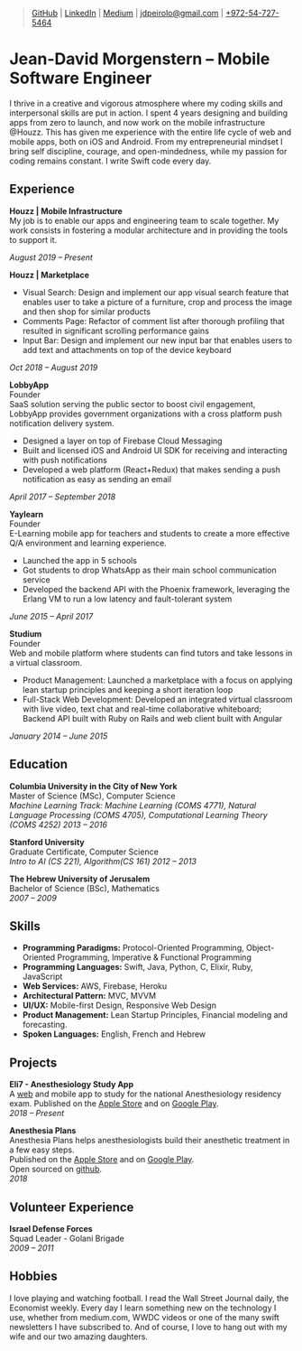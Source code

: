 > [GitHub](https://www.github.com/jeandavid) |
[LinkedIn](https://www.linkedin.com/in/jeandavidmp) |
[Medium](https://medium.com/@jeandavidpeirolo) |
[jdpeirolo@gmail.com](mailto:jdpeirolo@gmail.com) |
[+972-54-727-5464](tel:00972547275464)

# Jean-David Morgenstern &ndash; Mobile Software Engineer
I thrive in a creative and vigorous atmosphere where my coding skills and interpersonal skills are put in action. I spent 4 years designing and building apps from zero to launch, and now work on the mobile infrastructure @Houzz. This has given me experience with the entire life cycle of web and mobile apps, both on iOS and Android. From my entrepreneurial mindset I bring self discipline, courage, and open-mindedness, while my passion for coding remains constant. I write Swift code every day.

## Experience
**Houzz | Mobile Infrastructure**  
My job is to enable our apps and engineering team to scale together.
My work consists in fostering a modular architecture and in providing the tools to support it.

*August 2019 &ndash; Present*

**Houzz | Marketplace**    
- Visual Search: Design and implement our app visual search feature that enables user to take a picture of a furniture, crop and process the image and then shop for similar products
- Comments Page: Refactor of comment list after thorough profiling that resulted in significant scrolling performance gains
- Input Bar: Design and implement our new input bar that enables users to add text and attachments on top of the device keyboard

*Oct 2018 &ndash; August 2019*

**LobbyApp**  
Founder  
SaaS solution serving the public sector to boost civil engagement, LobbyApp provides government organizations with a cross platform push notification delivery system.
- Designed a layer on top of Firebase Cloud Messaging
- Built and licensed iOS and Android UI SDK for receiving and interacting with push notifications
- Developed a web platform (React+Redux) that makes sending a push notification as easy as sending an email

*April 2017 &ndash; September 2018*

**Yaylearn**  
Founder  
E-Learning mobile app for teachers and students to create a more effective Q/A environment and learning experience.
- Launched the app in 5 schools
- Got students to drop WhatsApp as their main school communication service
- Developed the backend API with the Phoenix framework, leveraging the Erlang VM to run a low latency and fault-tolerant system

*June 2015 &ndash; April 2017*  

**Studium**  
Founder  
Web and mobile platform where students can find tutors and take lessons in a virtual classroom.
- Product Management: Launched a marketplace with a focus on applying lean startup principles and keeping a short iteration loop
- Full-Stack Web Development: Developed an integrated virtual classroom with live video, text chat and real-time collaborative whiteboard; Backend API built with Ruby on Rails and web client built with Angular

*January 2014 &ndash; June 2015*

## Education
**Columbia University in the City of New York**  
Master of Science (MSc), Computer Science  
*Machine Learning Track: Machine Learning (COMS 4771), Natural Language Processing (COMS 4705), Computational Learning Theory (COMS 4252)*
*2013 – 2016*

**Stanford University**  
Graduate Certificate, Computer Science  
*Intro to AI (CS 221), Algorithm(CS 161)*
*2012 – 2013*

**The Hebrew University of Jerusalem**  
Bachelor of Science (BSc), Mathematics  
*2007 – 2009*

## Skills
- **Programming Paradigms:** Protocol-Oriented Programming, Object-Oriented Programming, Imperative & Functional Programming
- **Programming Languages:** Swift, Java, Python, C, Elixir, Ruby, JavaScript
- **Web Services:** AWS, Firebase, Heroku
- **Architectural Pattern:** MVC, MVVM
- **UI/UX:** Mobile-first Design, Responsive Web Design
- **Product Management:** Lean Startup Principles, Financial modeling and forecasting.
- **Spoken Languages:** English, French and Hebrew

## Projects
**Eli7 - Anesthesiology Study App**  
A [web](https://elishou.com) and mobile app to study for the national Anesthesiology residency exam.
Published on the [Apple Store](https://itunes.apple.com/il/app/eli7/id1380037770?mt=8) and on [Google Play](https://play.google.com/store/apps/details?id=com.elishou.eli7).  
*2018 &ndash; Present*

**Anesthesia Plans**  
Anesthesia Plans helps anesthesiologists build their anesthetic treatment in a few easy steps.  
Published on the [Apple Store](https://itunes.apple.com/il/app/%D7%AA%D7%95%D7%9B%D7%A0%D7%99%D7%95%D7%AA-%D7%94%D7%A8%D7%93%D7%9E%D7%94/id1402481339?mt=8) and on [Google Play](https://play.google.com/store/apps/details?id=com.elishou.anesthesiaplan).  
Open sourced on [github](https://github.com/jeandavid/anesthesia_plan_ios).  
*2018*

## Volunteer Experience
**Israel Defense Forces**  
Squad Leader - Golani Brigade  
*2009 – 2011*

## Hobbies
I love playing and watching football. I read the Wall Street Journal daily, the Economist weekly. Every day I learn something new on the technology I use, whether from medium.com, WWDC videos or one of the many swift newsletters I have subscribed to.
And of course, I love to hang out with my wife and our two amazing daughters.
